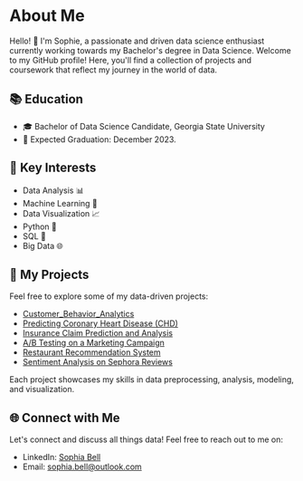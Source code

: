 # About Me

Hello! 👋 I'm Sophie, a passionate and driven data science enthusiast currently working towards my Bachelor's degree in Data Science. Welcome to my GitHub profile! Here, you'll find a collection of projects and coursework that reflect my journey in the world of data.

## 📚 Education

- 🎓 Bachelor of Data Science Candidate, Georgia State University
- 📅 Expected Graduation: December 2023.

## 🌟 Key Interests

- Data Analysis 📊
- Machine Learning 🤖
- Data Visualization 📈
- Python 🐍
- SQL 📜
- Big Data 🌐

## 📁 My Projects

Feel free to explore some of my data-driven projects:

- [Customer_Behavior_Analytics](https://github.com/Sophie-Bell/Customer_Behavior_Analytics/tree/main)
- [Predicting Coronary Heart Disease (CHD)](https://github.com/Sophie-Bell/Predicting-CHD/tree/main)
- [Insurance Claim Prediction and Analysis](https://github.com/Sophie-Bell/Insurance-Claim-Prediction-and-Analysis)
- [A/B Testing on a Marketing Campaign](https://github.com/Sophie-Bell/A-B-Testing)
- [Restaurant Recommendation System](https://github.com/Sophie-Bell/Restaurant-Recommendation-)
- [Sentiment Analysis on Sephora Reviews](https://github.com/Sophie-Bell/Sentiment-Analysis-on-Sephora-Reviews)

Each project showcases my skills in data preprocessing, analysis, modeling, and visualization.

## 🌐 Connect with Me 

Let's connect and discuss all things data! Feel free to reach out to me on:

- LinkedIn: [Sophia Bell](https://www.linkedin.com/in/sophie-bell52/)
- Email: sophia.bell@outlook.com
